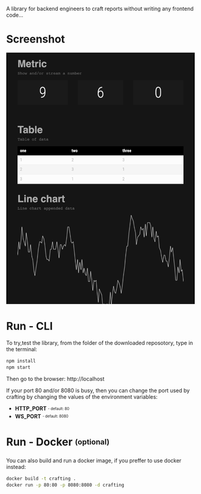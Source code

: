 A library for backend engineers to craft reports without writing any frontend code...

# Screenshot

![Image](./docs/screenshot.png?raw=true)

# Run - CLI

To try,test the library, from the folder of the downloaded reposotory, type in the terminal:

```bash
npm install
npm start
```

Then go to the browser: http://localhost

If your port 80 and/or 8080 is busy, then you can change the port used by crafting by changing the values of the environment variables: 
 - **HTTP_PORT** <sub><sup> - default: 80</sup></sub>
 - **WS_PORT** <sub><sup> - default: 8080</sup></sub>

# Run - Docker <sub><sup>(optional)</sup></sub>

You can also build and run a docker image, if you preffer to use docker instead:

```bash
docker build -t crafting .
docker run -p 80:80 -p 8080:8080 -d crafting
```